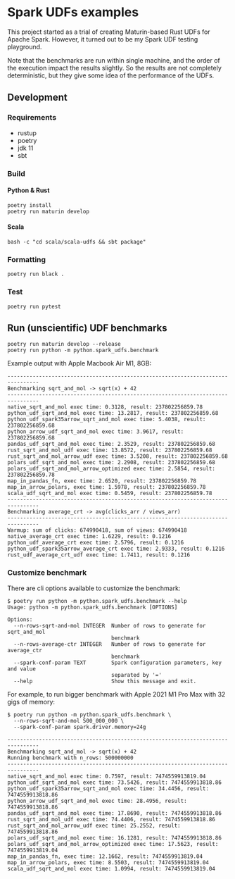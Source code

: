 # Spark UDFs examples

This project started as a trial of creating Maturin-based Rust UDFs for Apache Spark.
However, it turned out to be my Spark UDF testing playground.

Note that the benchmarks are run within single machine, and the order of the execution impact the results
slightly. So the results are not completely deterministic, but they give some idea of the performance of the UDFs.

## Development

### Requirements

* rustup
* poetry
* jdk 11
* sbt

### Build

#### Python & Rust

```shell
poetry install
poetry run maturin develop
```

#### Scala

```shell
bash -c "cd scala/scala-udfs && sbt package"
```

### Formatting

```shell
poetry run black .
```

### Test

```shell
poetry run pytest
```

## Run (unscientific) UDF benchmarks

```shell
poetry run maturin develop --release
poetry run python -m python.spark_udfs.benchmark
```

Example output with Apple Macbook Air M1, 8GB:

```
--------------------------------------------------------------------------------
Benchmarking sqrt_and_mol -> sqrt(x) + 42
--------------------------------------------------------------------------------
native_sqrt_and_mol exec time: 0.3128, result: 237802256859.78                  
python_udf_sqrt_and_mol exec time: 13.2817, result: 237802256859.68             
python_udf_spark35arrow_sqrt_and_mol exec time: 5.4038, result: 237802256859.68 
python_arrow_udf_sqrt_and_mol exec time: 3.9617, result: 237802256859.68        
pandas_udf_sqrt_and_mol exec time: 2.3529, result: 237802256859.68              
rust_sqrt_and_mol_udf exec time: 13.8572, result: 237802256859.68               
rust_sqrt_and_mol_arrow_udf exec time: 3.5208, result: 237802256859.68          
polars_udf_sqrt_and_mol exec time: 2.2908, result: 237802256859.68              
polars_udf_sqrt_and_mol_arrow_optimized exec time: 2.5854, result: 237802256859.78
map_in_pandas_fn, exec time: 2.6520, result: 237802256859.78                    
map_in_arrow_polars, exec time: 1.5978, result: 237802256859.78                 
scala_udf_sqrt_and_mol exec time: 0.5459, result: 237802256859.78
--------------------------------------------------------------------------------
Benchmarking average_crt -> avg(clicks_arr / views_arr)
--------------------------------------------------------------------------------
Warmup: sum of clicks: 674990418, sum of views: 674990418
native_average_crt exec time: 1.6229, result: 0.1216
python_udf_average_crt exec time: 2.5796, result: 0.1216
python_udf_spark35arrow_average_crt exec time: 2.9333, result: 0.1216
rust_udf_average_crt_udf exec time: 1.7411, result: 0.1216
```

### Customize benchmark

There are cli options available to customize the benchmark:

```shell
$ poetry run python -m python.spark_udfs.benchmark --help
Usage: python -m python.spark_udfs.benchmark [OPTIONS]

Options:
  --n-rows-sqrt-and-mol INTEGER  Number of rows to generate for sqrt_and_mol
                                 benchmark
  --n-rows-average-ctr INTEGER   Number of rows to generate for average_ctr
                                 benchmark
  --spark-conf-param TEXT        Spark configuration parameters, key and value
                                 separated by '='
  --help                         Show this message and exit.
```

For example, to run bigger benchmark with Apple 2021 M1 Pro Max with 32 gigs of memory:

```
$ poetry run python -m python.spark_udfs.benchmark \
  --n-rows-sqrt-and-mol 500_000_000 \
  --spark-conf-param spark.driver.memory=24g

--------------------------------------------------------------------------------
Benchmarking sqrt_and_mol -> sqrt(x) + 42
Running benchmark with n_rows: 500000000
--------------------------------------------------------------------------------
native_sqrt_and_mol exec time: 0.7597, result: 7474559913819.04
python_udf_sqrt_and_mol exec time: 73.5426, result: 7474559913818.86
python_udf_spark35arrow_sqrt_and_mol exec time: 34.4456, result: 7474559913818.86
python_arrow_udf_sqrt_and_mol exec time: 28.4956, result: 7474559913818.86
pandas_udf_sqrt_and_mol exec time: 17.8690, result: 7474559913818.86
rust_sqrt_and_mol_udf exec time: 74.4406, result: 7474559913818.86
rust_sqrt_and_mol_arrow_udf exec time: 25.2552, result: 7474559913818.86
polars_udf_sqrt_and_mol exec time: 16.1281, result: 7474559913818.86
polars_udf_sqrt_and_mol_arrow_optimized exec time: 17.5623, result: 7474559913819.04
map_in_pandas_fn, exec time: 12.1662, result: 7474559913819.04
map_in_arrow_polars, exec time: 8.5503, result: 7474559913819.04
scala_udf_sqrt_and_mol exec time: 1.0994, result: 7474559913819.04
```